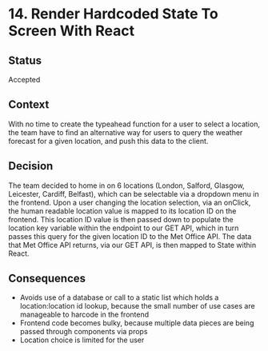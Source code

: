 # 14. Render Hardcoded State To Screen With React

## Status

Accepted

## Context

With no time to create the typeahead function for a user to select a location, the team have to find an alternative way for users to query the weather forecast for a given location, and push this data to the client.

## Decision

The team decided to home in on 6 locations (London, Salford, Glasgow, Leicester, Cardiff, Belfast), which can be selectable via a dropdown menu in the frontend. Upon a user changing the location selection, via an onClick, the human readable location value is mapped to its location ID on the frontend. This location ID value is then passed down to populate the location key variable within the endpoint to our GET API, which in turn passes this query for the given location ID to the Met Office API. The data that Met Office API returns, via our GET API, is then mapped to State within React. 

## Consequences

* Avoids use of a database or call to a static list which holds a location:location id lookup, because the small number of use cases are manageable to harcode in the frontend
* Frontend code becomes bulky, because multiple data pieces are being passed through components via props
* Location choice is limited for the user







